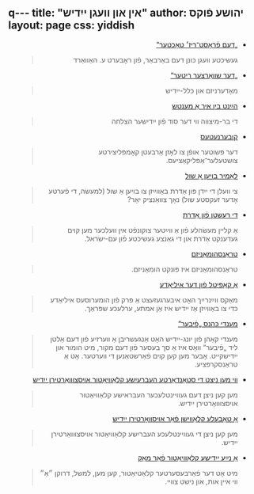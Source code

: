 q---
title: "אין  און וועגן ייִדיש"
author: יהושע פֿוקס
layout: page
css: yiddish
---

<div dir='rtl'>

<ul>
   <li>
   <a href="/yiddish/דעם פֿראָסט־ריז׳ טאָכטער/">
   „דעם פֿראָסט־ריז׳ טאָכטער“ 
   </a>

<blockquote>  געשיכטע װעגן כּונן דעם באַרבאַר, פֿון ראָבערט ע. האַװאַרד
</blockquote>

</li>

   <li>
   <a href="/yiddish/%D7%93%D7%A2%D7%A8%20%D7%A9%D7%95%D7%95%D7%90%D6%B7%D7%A8%D7%A6%D7%A2%D7%A8%20%D7%A8%D7%99%D7%98%D7%A2%D7%A8/">
„דער שװאַרצער ריטער“   </a>

  <blockquote> מאָדערניזם און כּלל-ייִדיש
       </blockquote>
</li>

   <li><a href="/yiddish/%D7%94%D7%B2%D6%B7%D7%A0%D7%98%20%D7%91%D7%99%D7%9F%20%D7%90%D7%99%D7%9A%20%D7%90%D6%B7%20%D7%9E%D7%A2%D7%A0%D7%98%D7%A9/">
     הײַנט בין איך אַ מענטש
</a>  
  <blockquote> די בר-מיצווה ווי דער סוד פֿון ייִדישער הצלחה
       </blockquote>
</li>

   <li><a href="/yiddish/%D7%A7%D7%95%D7%91%D7%A2%D7%A8%D7%A0%D7%A2%D7%98%D7%A2%D7%A1/">
קובערנעטעס
</a>

  <blockquote>דער פּשוטער אופֿן צו לאָזן אַרבעטן קאָמפּליצירטע צושטעלער־אַפּליקאַציעס.
       </blockquote>
</li>
<li>
 <a href="/yiddish/%D7%9C%D7%90%D6%B8%D7%9E%D7%99%D7%A8%20%D7%91%D7%95%D7%99%D7%A2%D7%9F%20%D7%90%D6%B7%20%D7%A9%D7%95%D7%9C/">
   לאָמיר בויען אַ שול
 </a>  

  <blockquote>צי וועלן די ייִדן פּון אַדרת באַווײַזן צו בויען אַ שול (למעשׂה, די פֿערטע אָדער זעקסטע שול)
    נאָך צוואַנציק יאָר?
     </blockquote>
</li>
<li>
<a href="/yiddish/%D7%93%D7%99%20%D7%A8%D7%A2%D7%A9%D7%98%D7%9F%20%D7%A4%D6%BF%D7%95%D7%9F%20%D7%90%D6%B7%D7%93%D7%A8%D7%AA/">
  די רעשטן פֿון אַדרת
</a>
<blockquote>
אַ קליין מעשׂהלע פֿון אַ ווײַטער צוקונפֿט אין וועלכער
מען קוים געדענקט אַדרת און די גאַנצע געשיכטע פֿון עם-ישׂראל.
</blockquote>
</li>
<li>
<a href="/yiddish/%D7%98%D7%A8%D7%90%D6%B7%D7%A0%D7%A1%D7%94%D7%95%D7%9E%D7%90%D6%B7%D7%A0%D7%99%D7%96%D7%9D%20%D7%90%D7%99%D7%96%20%D7%94%D7%95%D7%9E%D7%90%D6%B7%D7%A0%D7%99%D7%96%D7%9D/">
טראַנסהומאַניזם
</a>
<blockquote>
טראַנסהומאַניזם איז פּונקט הומאַניזם.
</blockquote>
</li>
 <li>
 <a href="/yiddish/weinreich/">אַ קאַפּיטל
 פֿון דער איליאַדע
 </a>
 <blockquote>
מאַקס ווײַנרײַך האָט איבערגעזעצט אַ פּרק פֿון הומערוסעס איליאַדע כּדי צו באַווײַזן אַז ייִדיש איז אַן אמתע, ערלעכע שפּראַך.
</blockquote>
</li>

<li>
<a href="/yiddish/מענדי כּהנס פֿיבער/">
מענדי כּהנס
„פֿיבער“ 
</a>

<blockquote>
מענדי קאַהן פֿון יונג-ייִדיש האָט אַנגעשריבן אַ װערזיע פֿון 
דעם אַלטן ליד 
„פֿיבער“ 
װאָס איז אַ סך בעסער פֿון דעם מקור, מיט הומור און ייִדישקייט.
אָבער מען קען קױם פֿאַרשטאַנען די װערטער.
אָט  אַ 
טראַנסקרפּציע.
  </blockquote>
</li>

<li>
<a href="/yiddish/mac-nikud/">
װי מען ניצט די סטאַנדאַרטע העברעיִשע קלאַװיאַטור אױסצוװאַרטירן ייִדיש
</a>

<blockquote>
  מען קען ניצן דעם געוויינטלעכער העבראישע קלאַוויאַטור אויסצוּוואַרטירן ייִדיש.
</blockquote>
</li>
<li>
<a href="/yiddish/mac-nikud-table.html">אַ טאַבעלע קלאַװישן פֿאַר אויסװאָרטירן ייִדיש
</a>
<blockquote>
  מען קען ניצן די געוויינטלעכע העבריִשע קלאַוויאַטור אויסצוּוואַרטירן ייִדיש.
</blockquote>
</li>
<li>
<a href="/yiddish/new-yiddish-keyboard">אַ נײַע   
ייִדישע קלאַוויאַטור פֿאַר מאַק
</a>
<blockquote>

 מיט אָט דער פֿאַרבעסערטער קלאַטיאַטור, קען מען, למשל, דרוקן ״אַ״ ווי איין אות, און נישט צוויי.
 </blockquote>
</li>





</ul>
</div>
